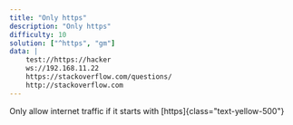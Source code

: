 ```yaml
---
title: "Only https"
description: "Only https"
difficulty: 10
solution: ["^https", "gm"]
data: |
    test://https://hacker 
    ws://192.168.11.22
    https://stackoverflow.com/questions/
    http://stackoverflow.com
---
```


Only allow internet traffic if it starts with [https]{class="text-yellow-500"}
